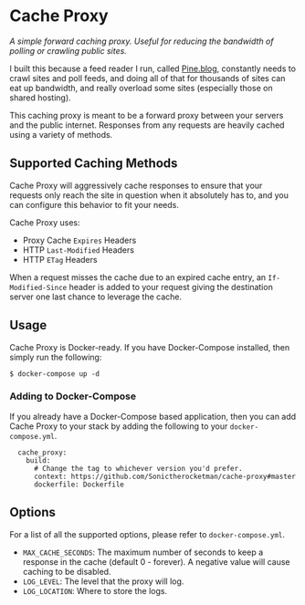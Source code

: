 # Cache Proxy

*A simple forward caching proxy. Useful for reducing the bandwidth of polling or crawling public sites.*

I built this because a feed reader I run, called [Pine.blog](https://pine.blog), constantly needs to crawl sites and poll feeds, and doing all of that for thousands of sites can eat up bandwidth, and really overload some sites (especially those on shared hosting).

This caching proxy is meant to be a forward proxy between your servers and the public internet. Responses from any requests are heavily cached using a variety of methods.


## Supported Caching Methods

Cache Proxy will aggressively cache responses to ensure that your requests only reach the site in question when it absolutely has to, and you can configure this behavior to fit your needs.

Cache Proxy uses:
- Proxy Cache `Expires` Headers
- HTTP `Last-Modified` Headers
- HTTP `ETag` Headers

When a request misses the cache due to an expired cache entry, an `If-Modified-Since` header is added to your request giving the destination server one last chance to leverage the cache.


## Usage

Cache Proxy is Docker-ready. If you have Docker-Compose installed, then simply run the following:

```
$ docker-compose up -d
```

### Adding to Docker-Compose

If you already have a Docker-Compose based application, then you can add Cache Proxy to your stack by adding the following to your `docker-compose.yml`.

```
  cache_proxy:
    build:
      # Change the tag to whichever version you'd prefer.
      context: https://github.com/Sonictherocketman/cache-proxy#master
      dockerfile: Dockerfile
```


## Options

For a list of all the supported options, please refer to `docker-compose.yml`.

- `MAX_CACHE_SECONDS`: The maximum number of seconds to keep a response in the cache (default 0 - forever). A negative value will cause caching to be disabled.
- `LOG_LEVEL`: The level that the proxy will log.
- `LOG_LOCATION`: Where to store the logs.

